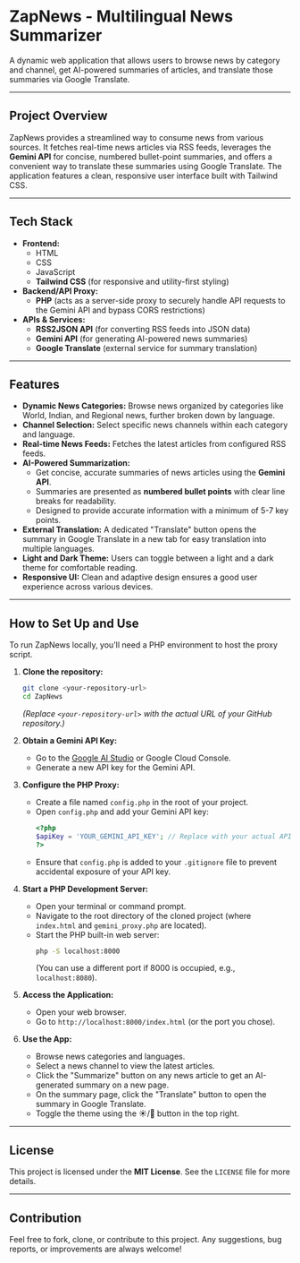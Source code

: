 # ZapNews - Multilingual News Summarizer

A dynamic web application that allows users to browse news by category and channel, get AI-powered summaries of articles, and translate those summaries via Google Translate.

---

## Project Overview

ZapNews provides a streamlined way to consume news from various sources. It fetches real-time news articles via RSS feeds, leverages the **Gemini API** for concise, numbered bullet-point summaries, and offers a convenient way to translate these summaries using Google Translate. The application features a clean, responsive user interface built with Tailwind CSS.

---

## Tech Stack

* **Frontend:**
    * HTML
    * CSS
    * JavaScript
    * **Tailwind CSS** (for responsive and utility-first styling)
* **Backend/API Proxy:**
    * **PHP** (acts as a server-side proxy to securely handle API requests to the Gemini API and bypass CORS restrictions)
* **APIs & Services:**
    * **RSS2JSON API** (for converting RSS feeds into JSON data)
    * **Gemini API** (for generating AI-powered news summaries)
    * **Google Translate** (external service for summary translation)

---

## Features

* **Dynamic News Categories:** Browse news organized by categories like World, Indian, and Regional news, further broken down by language.
* **Channel Selection:** Select specific news channels within each category and language.
* **Real-time News Feeds:** Fetches the latest articles from configured RSS feeds.
* **AI-Powered Summarization:**
    * Get concise, accurate summaries of news articles using the **Gemini API**.
    * Summaries are presented as **numbered bullet points** with clear line breaks for readability.
    * Designed to provide accurate information with a minimum of 5-7 key points.
* **External Translation:** A dedicated "Translate" button opens the summary in Google Translate in a new tab for easy translation into multiple languages.
* **Light and Dark Theme:** Users can toggle between a light and a dark theme for comfortable reading.
* **Responsive UI:** Clean and adaptive design ensures a good user experience across various devices.

---

## How to Set Up and Use

To run ZapNews locally, you'll need a PHP environment to host the proxy script.

1.  **Clone the repository:**
    ```bash
    git clone <your-repository-url>
    cd ZapNews
    ```
    *(Replace `<your-repository-url>` with the actual URL of your GitHub repository.)*

2.  **Obtain a Gemini API Key:**
    * Go to the [Google AI Studio](https://aistudio.google.com/app/apikey) or Google Cloud Console.
    * Generate a new API key for the Gemini API.

3.  **Configure the PHP Proxy:**
    * Create a file named `config.php` in the root of your project.
    * Open `config.php` and add your Gemini API key:
        ```php
        <?php
        $apiKey = 'YOUR_GEMINI_API_KEY'; // Replace with your actual API key
        ?>
        ```
    * Ensure that `config.php` is added to your `.gitignore` file to prevent accidental exposure of your API key.

4.  **Start a PHP Development Server:**
    * Open your terminal or command prompt.
    * Navigate to the root directory of the cloned project (where `index.html` and `gemini_proxy.php` are located).
    * Start the PHP built-in web server:
        ```bash
        php -S localhost:8000
        ```
        (You can use a different port if 8000 is occupied, e.g., `localhost:8080`).

5.  **Access the Application:**
    * Open your web browser.
    * Go to `http://localhost:8000/index.html` (or the port you chose).

6.  **Use the App:**
    * Browse news categories and languages.
    * Select a news channel to view the latest articles.
    * Click the "Summarize" button on any news article to get an AI-generated summary on a new page.
    * On the summary page, click the "Translate" button to open the summary in Google Translate.
    * Toggle the theme using the ☀️/🌙 button in the top right.

---

## License

This project is licensed under the **MIT License**. See the `LICENSE` file for more details.

---

## Contribution

Feel free to fork, clone, or contribute to this project. Any suggestions, bug reports, or improvements are always welcome!
